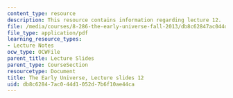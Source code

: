 ```yaml
---
content_type: resource
description: This resource contains information regarding lecture 12.
file: /media/courses/8-286-the-early-universe-fall-2013/db8c62847ac044d1052d7b6f10ae44ca_MIT8_286F13_lec12.pdf
file_type: application/pdf
learning_resource_types:
- Lecture Notes
ocw_type: OCWFile
parent_title: Lecture Slides
parent_type: CourseSection
resourcetype: Document
title: The Early Universe, Lecture slides 12
uid: db8c6284-7ac0-44d1-052d-7b6f10ae44ca
---
```

